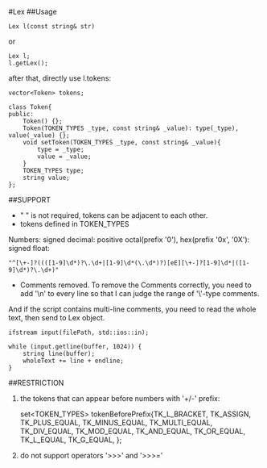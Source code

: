 #Lex
##Usage

    Lex l(const string& str)
or

    Lex l;
    l.getLex();

after that, directly use l.tokens:
    
    vector<Token> tokens;

    class Token{
    public:
        Token() {};
        Token(TOKEN_TYPES _type, const string& _value): type(_type), value(_value) {};
        void setToken(TOKEN_TYPES _type, const string& _value){
            type = _type;
            value = _value;
        }
        TOKEN_TYPES type;
        string value;
    };
    


##SUPPORT
* " " is not required, tokens can be adjacent to each other.
* tokens defined in TOKEN_TYPES

Numbers:
	signed decimal:
    positive octal(prefix '0'), hex(prefix '0x', '0X'):
    signed float:

	"^[\+-]?((([1-9]\d*)?\.\d+|[1-9]\d*(\.\d*)?)[eE][\+-]?[1-9]\d*|([1-9]\d*)?\.\d+)"

* Comments removed.
To remove the Comments correctly, you need to add '\n' to every line so that I can judge the range of '\\'-type comments.

And if the script contains multi-line comments, you need to read the whole text, then send to Lex object.

    ifstream input(filePath, std::ios::in);
   
    while (input.getline(buffer, 1024)) {
        string line(buffer);
        wholeText += line + endline;
    }


##RESTRICTION

1. the tokens that can appear before numbers with '+/-' prefix:
    
    set<TOKEN_TYPES> tokenBeforePrefix{TK_L_BRACKET, TK_ASSIGN, TK_PLUS_EQUAL, TK_MINUS_EQUAL, TK_MULTI_EQUAL, TK_DIV_EQUAL, TK_MOD_EQUAL, TK_AND_EQUAL,
        TK_OR_EQUAL,
        TK_L_EQUAL,
        TK_G_EQUAL, };

2. do not support operators '>>>' and '>>>='


